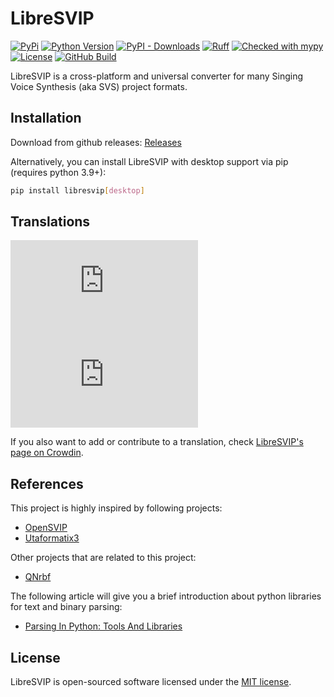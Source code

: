 # LibreSVIP
[![PyPi](https://img.shields.io/pypi/v/libresvip)](https://pypi.org/project/libresvip/)
[![Python Version](https://img.shields.io/pypi/pyversions/libresvip.svg)](https://pypi.org/project/libresvip/)
[![PyPI - Downloads](https://img.shields.io/pypi/dm/libresvip)](https://pypi.org/project/libresvip/)
[![Ruff](https://img.shields.io/endpoint?url=https://raw.githubusercontent.com/astral-sh/ruff/main/assets/badge/v2.json)](https://github.com/astral-sh/ruff)
[![Checked with mypy](https://www.mypy-lang.org/static/mypy_badge.svg)](https://mypy-lang.org/)
[![License](https://img.shields.io/pypi/l/libresvip?color=blue)](https://opensource.org/licenses/MIT)
[![GitHub Build](https://img.shields.io/github/actions/workflow/status/SoulMelody/LibreSVIP/package.yml?label=packaging)](https://github.com/SoulMelody/LibreSVIP/actions/workflows/package.yml?query=workflow%3APackaging)

LibreSVIP is a cross-platform and universal converter for many Singing Voice Synthesis (aka SVS) project formats.

## Installation

Download from github releases: [Releases](https://github.com/SoulMelody/LibreSVIP/releases)

Alternatively, you can install LibreSVIP with desktop support via pip (requires python 3.9+):

```bash
pip install libresvip[desktop]
```

## Translations

![zh-CN translation](https://img.shields.io/badge/dynamic/json?color=blue&label=zh-CN&style=flat&logo=crowdin&query=%24.progress[1].data.translationProgress&url=https%3A%2F%2Fbadges.awesome-crowdin.com%2Fstats-16219268-645830.json)
![ja translation](https://img.shields.io/badge/dynamic/json?color=blue&label=ja&style=flat&logo=crowdin&query=%24.progress[0].data.translationProgress&url=https%3A%2F%2Fbadges.awesome-crowdin.com%2Fstats-16219268-645830.json)

If you also want to add or contribute to a translation, check [LibreSVIP's page on Crowdin](https://crowdin.com/project/libresvip). 

## References

This project is highly inspired by following projects:

- [OpenSVIP](https://github.com/yqzhishen/opensvip)
- [Utaformatix3](https://github.com/sdercolin/utaformatix3)

Other projects that are related to this project:

- [QNrbf](https://github.com/SineStriker/QNrbf)

The following article will give you a brief introduction about python libraries for text and binary parsing:

- [Parsing In Python: Tools And Libraries](https://tomassetti.me/parsing-in-python/)

## License
LibreSVIP is open-sourced software licensed under the [MIT license](https://opensource.org/licenses/MIT).